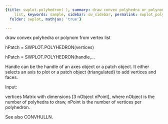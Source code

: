 ```yaml
---
{title: swplot.polyhedron( ), summary: draw convex polyhedra or polynom from vertex
    list, keywords: sample, sidebar: sw_sidebar, permalink: swplot_polyhedron.html,
  folder: swplot, mathjax: 'true'}

---
```

draw convex polyhedra or polynom from vertex list
 
hPatch = SWPLOT.POLYHEDRON(vertices)
 
hPatch = SWPLOT.POLYHEDRON(handle,...
 
Handle can be the handle of an axes object or a patch object. It either
selects an axis to plot or a patch object (triangulated) to add vertices
and faces.
 
Input:
 
vertices      Matrix with dimensions [3 nObject nPoint], where nObject is
              the number of polyhedra to draw, nPoint is the number of
              vertices per polyhedron.
 
See also CONVHULLN.
 

